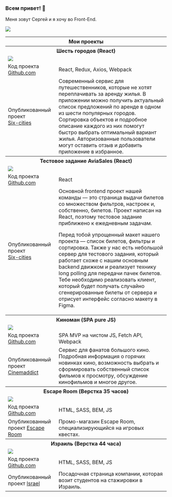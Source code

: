 ### Всем привет! 👋

Меня зовут Сергей и я хочу во Front-End.

<a href="https://t.me/w1red" target="_blank"><img src="https://img.shields.io/badge/-telegram-blue"></a>

<table>
<thead>
  <tr>
    <th colspan="2">Мои проекты</th>
  </tr>
</thead>
<tbody>
  <tr>
    <th colspan="2">Шесть городов (React)</td>
  </tr>
  <tr>
  <td colspan="2"><a href="https://six-cities.icehard.ru/"><img src="http://382967-ca07026.tmweb.ru/six-cities.jpg"></a></td>
  </tr>
  <tr>
    <td>Код проекта <a href="https://github.com/w1r3d7/six-cities" target="_blank">Github.com</a></td>
    <td>React, Redux, Axios, Webpack</td>
  </tr>
  <tr>
    <td>Опубликованный проект <br><a href="http://six-cities.icehard.ru/" target="_blank">Six-cities</a></td>
    <td>Современный сервис для путешественников, которые не хотят переплачивать за аренду жилья. В приложении можно получить актуальный список предложений по аренде в одном из шести популярных городов. Сортировка объектов и подробное описание каждого из них помогут быстро выбрать оптимальный вариант жилья. Авторизованные пользователи могут оставить отзыв и добавить приложение в избранное.</td>
  </tr>
  <tr>
    <th colspan="2">Тестовое задание AviaSales (React)</td>
  </tr>
  <tr>
  <td colspan="2"><a href="https://aviasales.icehard.ru/"><img src="http://382967-ca07026.tmweb.ru/aviasales.jpg"></a></td>
  </tr>
  <tr>
    <td>Код проекта <a href="https://github.com/w1r3d7/aviasales-test" target="_blank">Github.com</a></td>
    <td>React</td>
  </tr>
  <tr>
    <td>Опубликованный проект <br><a href="https://aviasales.icehard.ru/" target="_blank">Six-cities</a></td>
    <td>Основной frontend проект нашей команды — это страница выдачи билетов со множеством фильтров, настроек и, собственно, билетов. Проект написан на React, поэтому тестовое задание приближено к ежедневным задачам.

Перед тобой упрощенный макет нашего проекта — список билетов, фильтры и сортировка. Также у нас есть небольшой сервер для тестового задания, который работает схоже с нашим основным backend движком и реализует технику long polling для передачи пачек билетов. Тебе необходимо реализовать клиент, который будет получать случайно сгенерированные билеты от сервера и отрисует интерфейс согласно макету в Figma. </td>
  </tr>
  <tr>
    <th colspan="2">Киноман (SPA pure JS)</td>
  </tr>
  <tr>
    <td colspan="2"><a href="https://cinemaddict.icehard.ru/"><img src="http://382967-ca07026.tmweb.ru/cinemaddict.jpg"></a></td>
  </tr>
  <tr>
    <td>Код проекта <a href="https://github.com/w1r3d7/cinemaddict" target="_blank">Github.com</a></td>
    <td>SPA MVP на чистом JS, Fetch API, Webpack</td>
  </tr>
  <tr>
    <td>Опубликованный проект <a href="http://cinemaddict.icehard.ru/" target="_blank">Cinemaddict</a></td>
    <td>Сервис для фанатов большого кино. Подробная информация о горячих новинках кино, возможность выбрать и сформировать собственный список фильмов к просмотру, обсуждение кинофильмов и многое другое.</td>
  </tr>
  <tr>
    <th colspan="2">Escape Room (Верстка 35 часов)</td>
  </tr>
  <tr>
    <td colspan="2"><a href="https://github.com/w1r3d7/escape-room"><img src="http://382967-ca07026.tmweb.ru/escape-room.jpg"></a></td>
  </tr>
  <tr>
    <td>Код проекта <a href="https://github.com/w1r3d7/escape-room" target="_blank">Github.com</a></td>
    <td>HTML, SASS, BEM, JS</td>
  </tr>
  <tr>
    <td>Опубликованный проект <a href="https://w1r3d7.github.io/escape-room/build/" target="_blank">Escape Room</a></td>
    <td>Промо-магазин Escape Room, специализирующийся на игровых квестах.</td>
  </tr>
  <tr>
    <th colspan="2">Израиль (Верстка 44 часа)</td>
  </tr>
  <tr>
    <td colspan="2"><a href="https://israel.icehard.ru/"><img src="http://382967-ca07026.tmweb.ru/israel.jpg"></a></td>
  </tr>
  <tr>
    <td>Код проекта <a href="https://github.com/w1r3d7/Israel" target="_blank">Github.com</a></td>
    <td>HTML, SASS, BEM, JS</td>
  </tr>
  <tr>
    <td>Опубликованный проект <a href="http://israel.icehard.ru/" target="_blank">Israel</a></td>
    <td>Посадочная страница компании, которая возит студентов на стажировки в Израиль.</td>
  </tr>
</tbody>
</table>


<!--
**w1r3d7/w1r3d7** is a ✨ _special_ ✨ repository because its `README.md` (this file) appears on your GitHub profile.

Here are some ideas to get you started:

- 🔭 I’m currently working on ...
- 🌱 I’m currently learning ...
- 👯 I’m looking to collaborate on ...
- 🤔 I’m looking for help with ...
- 💬 Ask me about ...
- 📫 How to reach me: ...
- 😄 Pronouns: ...
- ⚡ Fun fact: ...
-->

